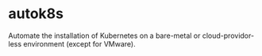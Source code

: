 # autok8s
 Automate the installation of Kubernetes on a bare-metal or cloud-providor-less environment (except for VMware).
